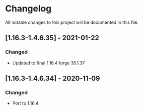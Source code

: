 # Changelog
All notable changes to this project will be documented in this file.

## [1.16.3-1.4.6.35] - 2021-01-22
### Changed
- Updated to final 1.16.4 forge 35.1.37

## [1.16.3-1.4.6.34] - 2020-11-09
### Changed
 - Port to 1.16.4